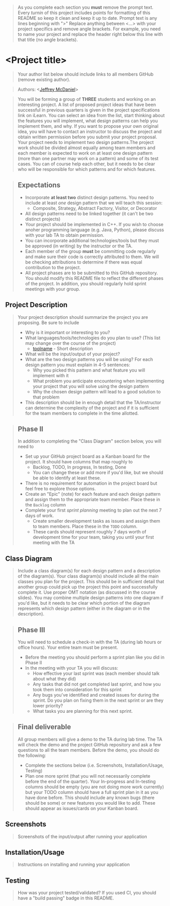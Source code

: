  > As you complete each section you **must** remove the prompt text. Every *turnin* of this project includes points for formatting of this README so keep it clean and keep it up to date. 
 > Prompt text is any lines beginning with "\>"
 > Replace anything between \<...\> with your project specifics and remove angle brackets. For example, you need to name your project and replace the header right below this line with that title (no angle brackets). 
# \<Project title\>
 > Your author list below should include links to all members GitHub (remove existing author).
 
 > Authors: \<[Jeffrey McDaniel](https://github.com/jmcda001)\>
 
 > You will be forming a group of **THREE** students and working on an interesting project. A list of proposed project ideas that have been successful in previous quarters is given in the project specifications link on iLearn. You can select an idea from the list, start thinking about the features you will implement, what design patterns can help you implement them, and why. If you want to propose your own original idea, you will have to contact an instructor to discuss the project and obtain written permission before you submit your project proposal. Your project needs to implement two design patterns.The project work should be divided almost equally among team members and each member is expected to work on at least one design pattern (more than one partner may work on a pattern) and some of its test cases. You can of course help each other, but it needs to be clear who will be responsible for which patterns and for which features.
 
 > ## Expectations
 > * Incorporate **at least two** distinct design patterns. You need to include at least *one* design pattern that we will teach this session:
 >   * Composite, Strategy, Abstract Factory, Visitor, or Decorator
 > * All design patterns need to be linked together (it can't be two distinct projects)
 > * Your project should be implemented in C++. If you wish to choose anoher programming language (e.g. Java, Python), please discuss with your lab TA to obtain permission.
 > * You can incorporate additional technologies/tools but they must be approved (in writing) by the instructor or the TA.
 > * Each member of the group **must** be committing code regularly and make sure their code is correctly attributed to them. We will be checking attributions to determine if there was equal contribution to the project.
> * All project phases are to be submitted to this GitHub repository. You should modify this README file to reflect the different phases of the project. In addition, you should regularly hold sprint meetings with your group.

## Project Description
 > Your project description should summarize the project you are proposing. Be sure to include
 > * Why is it important or interesting to you?
 > * What languages/tools/technologies do you plan to use? (This list may change over the course of the project)
 >   * [toolname](link) - Short description
 > * What will be the input/output of your project?
 > * What are the two design patterns you will be using? For each design pattern you must explain in 4-5 sentences:
 >   * Why you picked this pattern and what feature you will implement with it
 >   * What problem you anticipate encountering when implementing your project that you will solve using the design pattern
 >   * Why the chosen design pattern will lead to a good solution to that problem
 > * This description should be in enough detail that the TA/instructor can determine the complexity of the project and if it is sufficient for the team members to complete in the time allotted. 

 > ## Phase II
 > In addition to completing the "Class Diagram" section below, you will need to 
 > * Set up your GitHub project board as a Kanban board for the project. It should have columns that map roughly to 
 >   * Backlog, TODO, In progress, In testing, Done
 >   * You can change these or add more if you'd like, but we should be able to identify at least these.
 > * There is no requirement for automation in the project board but feel free to explore those options.
 > * Create an "Epic" (note) for each feature and each design pattern and assign them to the appropriate team member. Place these in the `Backlog` column
 > * Complete your first *sprint planning* meeting to plan out the next 7 days of work.
 >   * Create smaller development tasks as issues and assign them to team members. Place these in the `TODO` column.
 >   * These cards should represent roughly 7 days worth of development time for your team, taking you until your first meeting with the TA
## Class Diagram
 > Include a class diagram(s) for each design pattern and a description of the diagram(s). Your class diagram(s) should include all the main classes you plan for the project. This should be in sufficient detail that another group could pick up the project this point and successfully complete it. Use proper OMT notation (as discussed in the course slides). You may combine multiple design patterns into one diagram if you'd like, but it needs to be clear which portion of the diagram represents which design pattern (either in the diagram or in the description). 
 
 > ## Phase III
 > You will need to schedule a check-in with the TA (during lab hours or office hours). Your entire team must be present. 
 > * Before the meeting you should perform a sprint plan like you did in Phase II
 > * In the meeting with your TA you will discuss: 
 >   - How effective your last sprint was (each member should talk about what they did)
 >   - Any tasks that did not get completed last sprint, and how you took them into consideration for this sprint
 >   - Any bugs you've identified and created issues for during the sprint. Do you plan on fixing them in the next sprint or are they lower priority?
 >   - What tasks you are planning for this next sprint.

 > ## Final deliverable
 > All group members will give a demo to the TA during lab time. The TA will check the demo and the project GitHub repository and ask a few questions to all the team members. 
 > Before the demo, you should do the following:
 > * Complete the sections below (i.e. Screenshots, Installation/Usage, Testing)
 > * Plan one more sprint (that you will not necessarily complete before the end of the quarter). Your In-progress and In-testing columns should be empty (you are not doing more work currently) but your TODO column should have a full sprint plan in it as you have done before. This should include any known bugs (there should be some) or new features you would like to add. These should appear as issues/cards on your Kanban board. 
 
 ## Screenshots
 > Screenshots of the input/output after running your application
 ## Installation/Usage
 > Instructions on installing and running your application
 ## Testing
 > How was your project tested/validated? If you used CI, you should have a "build passing" badge in this README.
 
